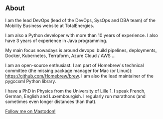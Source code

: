 ## About

I am the lead DevOps (lead of the DevOps, SysOps and DBA team) of the Mobility Business website at TotalEnergies.

I am also a Python developer with more than 10 years of experience. I also have 3 years of experience in Java programming.

My main focus nowadays is around devops: build pipelines, deployments, Docker, Kubernetes, Terraform, Azure Cloud / AWS ...

I am an open-source enthusiast. I am part of Homebrew's technical committee (the missing package manager for Mac (or Linux)): https://github.com/Homebrew/brew. I am also the lead maintainer of the pygccxml Python library.

I have a PhD in Physics from the University of Lille 1. I speak French, German, English and Luxembourgish. I regularly run marathons (and sometimes even longer distances than that).

<a href="https://mastodon.imichka.me/@imichka" rel="me">Follow me on Mastodon!</a>
